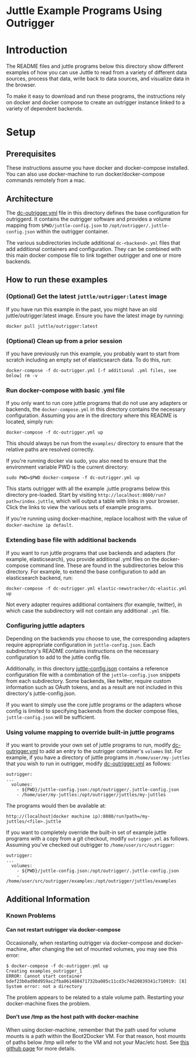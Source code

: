 # Juttle Example Programs Using Outrigger

# Introduction

The README files and juttle programs below this directory show different examples of how you can use Juttle to read from a variety of different data sources, process that data, write back to data sources, and visualize data in the browser.

To make it easy to download and run these programs, the instructions rely on docker and docker compose to create an outrigger instance linked to a variety of dependent backends.

# Setup

## Prerequisites

These instructions assume you have docker and docker-compose installed. You
can also use docker-machine to run docker/docker-compose commands
remotely from a mac.

## Architecture

The [dc-outrigger.yml](./dc-outrigger.yml) file in this directory defines the base
configuration for outriggerd. It contains the outrigger software and
provides a volume mapping from ``$PWD/juttle-config.json`` to
``/opt/outrigger/.juttle-config.json`` within the outrigger container.

The various subdirectories include additional
``dc-<backend>.yml`` files that add additional containers
and configuration. They can be combined with this main docker compose
file to link together outrigger and one or more backends.

## How to run these examples

### (Optional) Get the latest ``juttle/outrigger:latest`` image

If you have run this example in the past, you might have an old
juttle/outrigger:latest image. Ensure you have the latest image by
running:

```
docker pull juttle/outrigger:latest
```

### (Optional) Clean up from a prior session

If you have previously run this example, you probably want to start from
scratch including an empty set of elasticsearch data. To do this, run:

```
docker-compose -f dc-outrigger.yml [-f additional .yml files, see below] rm -v
```

### Run docker-compose with basic .yml file

If you only want to run core juttle programs that do not use any
adapters or backends, the ``docker-compose.yml`` in this directory
contains the necessary configuration. Assuming you are in the
directory where this README is located, simply run:

```
docker-compose -f dc-outrigger.yml up
```

This should always be run from the ``examples/`` directory to ensure
that the relative paths are resolved correctly.

If you're running docker via sudo, you also need to ensure that the
environment variable PWD is the current directory:

```
sudo PWD=$PWD docker-compose -f dc-outrigger.yml up
```

This starts outrigger with all the example .juttle programs below this
directory pre-loaded. Start by visiting
``http://localhost:8080/run?path=/index.juttle``, which will output a
table with links in your browser. Click the links to view the various sets
of example programs.

If you're running using docker-machine, replace localhost with the
value of ``docker-machine ip default``.

### Extending base file with additional backends

If you want to run juttle programs that use backends and adapters (for
example, elasticsearch), you provide additional .yml files on the
docker-compose command line. These are found in the subdirectories
below this directory. For example, to extend the base configuration to
add an elasticsearch backend, run:

```
docker-compose -f dc-outrigger.yml elastic-newstracker/dc-elastic.yml up
```

Not every adapter requires additional containers (for example,
twitter), in which case the subdirectory will not contain any
additional ``.yml`` file.

### Configuring juttle adapters

Depending on the backends you choose to use, the corresponding
adapters require appropriate configuration in
``juttle-config.json``. Each subdirectory's README contains
instructions on the necessary configuration to add to the juttle
config file.

Additionally, in this directory
[juttle-config.json](./juttle-config.json.example) contains a
reference configuration file with a combination of the
``juttle-config.json`` snippets from each subdirectory. Some backends,
like twitter, require custom information such as OAuth tokens, and as
a result are not included in this directory's juttle-config.json.

If you want to simply use the core juttle programs or the adapters
whose config is limited to specifying backends from the docker compose
files, ``juttle-config.json`` will be sufficient.

### Using volume mapping to override built-in juttle programs

If you want to provide your own set of juttle programs to run, modify
[dc-outrigger.yml](./dc-outrigger.yml) to add an entry to the outrigger container's
``volumes`` list. For example, if you have a directory of juttle
programs in ``/home/user/my-juttles`` that you wish to run in outrigger, modify
[dc-outrigger.yml](./dc-outrigger.yml) as follows:

```
outrigger:
...
  volumes:
    - ${PWD}/juttle-config.json:/opt/outrigger/.juttle-config.json
    - /home/user/my-juttles:/opt/outrigger/juttles/my-juttles
```

The programs would then be available at:

```
http://(localhost|docker machine ip):8080/run?path=/my-juttles/<file>.juttle
```

If you want to completely override the built-in set of example juttle
programs with a copy from a git checkout, modify ``outrigger.yml`` as
follows. Assuming you've checked out outrigger to ``/home/user/src/outrigger``:

```
outrigger:
...
  volumes:
    - ${PWD}/juttle-config.json:/opt/outrigger/.juttle-config.json
    - /home/user/src/outrigger/examples:/opt/outrigger/juttles/examples
```

## Additional Information

### Known Problems

#### Can not restart outrigger via docker-compose

Occasionally, when restarting outrigger via docker-compose and docker-machine, after changing the set of mounted volumes, you may see this error:

```
$ docker-compose -f dc-outrigger.yml up
Creating examples_outrigger_1
ERROR: Cannot start container bdef23b0ad98d959ac2fba061488471732ba085c11cd3c74d20839341c710919: [8] System error: not a directory
```

The problem appears to be related to a stale volume path. Restarting your docker-machine fixes the problem.

#### Don't use /tmp as the host path with docker-machine

When using docker-machine, remember that the path used for volume
mounts is a path within the Boot2Docker VM. For that reason, host
mounts of paths below /tmp will refer to the VM and not your Mac/etc
host. See
[this github page](https://github.com/docker/compose/issues/1039) for
more details.
